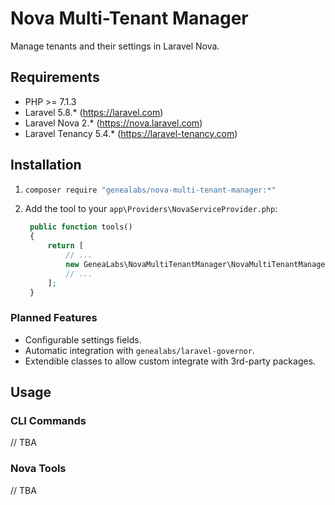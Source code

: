 # Nova Multi-Tenant Manager
Manage tenants and their settings in Laravel Nova.

## Requirements
- PHP >= 7.1.3
- Laravel 5.8.* (https://laravel.com)
- Laravel Nova 2.* (https://nova.laravel.com)
- Laravel Tenancy 5.4.* (https://laravel-tenancy.com)

## Installation
1. ```sh
   composer require "genealabs/nova-multi-tenant-manager:*"
   ```
2. Add the tool to your `app\Providers\NovaServiceProvider.php`:
   ```php
    public function tools()
    {
        return [
            // ...
            new GeneaLabs\NovaMultiTenantManager\NovaMultiTenantManager,
            // ...
        ];
    }
   ```

### Planned Features
- Configurable settings fields.
- Automatic integration with `genealabs/laravel-governor`.
- Extendible classes to allow custom integrate with 3rd-party packages.

## Usage
### CLI Commands
// TBA

### Nova Tools
// TBA

